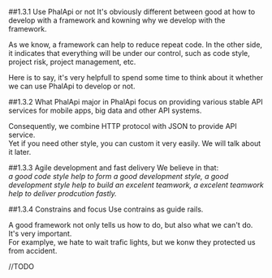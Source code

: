 ##1.3.1 Use PhalApi or not
It's obviously different between good at how to develop with a framework and kowning why we develop with the framework.  
  
As we know, a framework can help to reduce repeat code. In the other side, it indicates that everything will be under our control, such as code style, project risk, project management, etc.  
  
Here is to say, it's very helpfull to spend some time to think about it whether we can use PhalApi to develop or not.  
  
##1.3.2 What PhalApi major in
PhalApi focus on providing various stable API services for mobile apps, big data and other API systems.  
  
Consequently, we combine HTTP protocol with JSON to provide API service.  
Yet if you need other style, you can custom it very easily. We will talk about it later.  
  
##1.3.3 Agile development and fast delivery
We believe in that:  
*a good code style help to form a good development style, a good development style help to build an excelent teamwork, a excelent teamwork help to deliver prodcution fastly.*  
  
##1.3.4 Constrains and  focus 
Use contrains as guide rails.  
  
A good framework not only tells us how to do, but also what we can't do. It's very important.    
For examplye, we hate to wait trafic lights, but we konw they protected us from accident.  

//TODO
